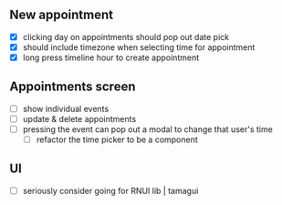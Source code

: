 ## New appointment

- [x] clicking day on appointments should pop out date pick
- [x] should include timezone when selecting time for appointment
- [x] long press timeline hour to create appointment

## Appointments screen

- [ ] show individual events
- [ ] update & delete appointments
- [ ] pressing the event can pop out a modal to change that user's time
  - [ ] refactor the time picker to be a component

## UI

- [ ] seriously consider going for RNUI lib | tamagui
